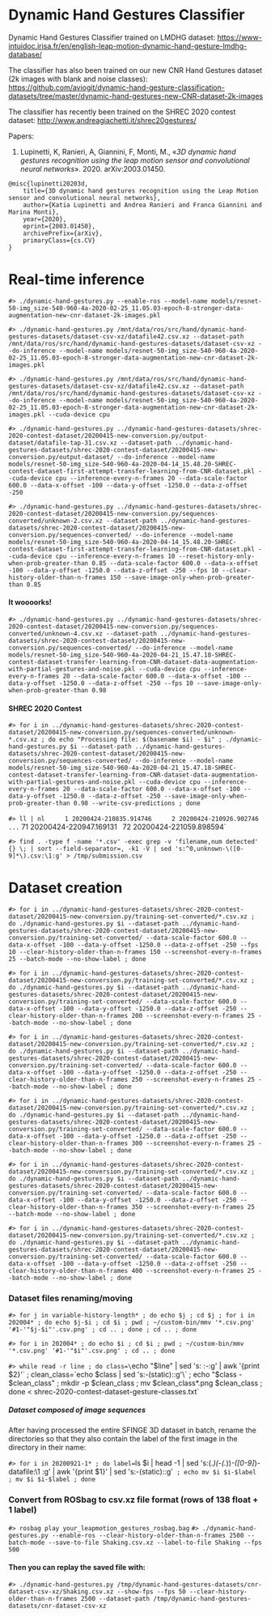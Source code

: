 # Dynamic Hand Gestures Classifier

Dynamic Hand Gestures Classifier trained on LMDHG dataset: https://www-intuidoc.irisa.fr/en/english-leap-motion-dynamic-hand-gesture-lmdhg-database/

The classifier has also been trained on our new CNR Hand Gestures dataset (2k images with blank and noise classes): https://github.com/aviogit/dynamic-hand-gesture-classification-datasets/tree/master/dynamic-hand-gestures-new-CNR-dataset-2k-images

The classifier has recently been trained on the SHREC 2020 contest dataset: http://www.andreagiachetti.it/shrec20gestures/


Papers:

1. Lupinetti, K, Ranieri, A, Giannini, F, Monti, M., «_3D dynamic hand gestures recognition using the leap motion sensor and convolutional neural networks_». 2020. arXiv:2003.01450.

`@misc{lupinetti20203d,`<br>
`    title={3D dynamic hand gestures recognition using the Leap Motion sensor and convolutional neural networks},`<br>
`    author={Katia Lupinetti and Andrea Ranieri and Franca Giannini and Marina Monti},`<br>
`    year={2020},`<br>
`    eprint={2003.01450},`<br>
`    archivePrefix={arXiv},`<br>
`    primaryClass={cs.CV}`<br>
`}`


# Real-time inference

`#> ./dynamic-hand-gestures.py --enable-ros --model-name models/resnet-50-img_size-540-960-4a-2020-02-25_11.05.03-epoch-8-stronger-data-augmentation-new-cnr-dataset-2k-images.pkl`

`#> ./dynamic-hand-gestures.py /mnt/data/ros/src/hand/dynamic-hand-gestures-datasets/dataset-csv-xz/datafile42.csv.xz --dataset-path /mnt/data/ros/src/hand/dynamic-hand-gestures-datasets/dataset-csv-xz --do-inference --model-name models/resnet-50-img_size-540-960-4a-2020-02-25_11.05.03-epoch-8-stronger-data-augmentation-new-cnr-dataset-2k-images.pkl`

`#> ./dynamic-hand-gestures.py /mnt/data/ros/src/hand/dynamic-hand-gestures-datasets/dataset-csv-xz/datafile42.csv.xz --dataset-path /mnt/data/ros/src/hand/dynamic-hand-gestures-datasets/dataset-csv-xz --do-inference --model-name models/resnet-50-img_size-540-960-4a-2020-02-25_11.05.03-epoch-8-stronger-data-augmentation-new-cnr-dataset-2k-images.pkl --cuda-device cpu`

`#> ./dynamic-hand-gestures.py ../dynamic-hand-gestures-datasets/shrec-2020-contest-dataset/20200415-new-conversion.py/output-dataset/datafile-tap-31.csv.xz --dataset-path ../dynamic-hand-gestures-datasets/shrec-2020-contest-dataset/20200415-new-conversion.py/output-dataset/ --do-inference --model-name models/resnet-50-img_size-540-960-4a-2020-04-14_15.48.20-SHREC-contest-dataset-first-attempt-transfer-learning-from-CNR-dataset.pkl --cuda-device cpu --inference-every-n-frames 20 --data-scale-factor 600.0 --data-x-offset -100 --data-y-offset -1250.0 --data-z-offset -250`

`#> ./dynamic-hand-gestures.py ../dynamic-hand-gestures-datasets/shrec-2020-contest-dataset/20200415-new-conversion.py/sequences-converted/unknown-2.csv.xz --dataset-path ../dynamic-hand-gestures-datasets/shrec-2020-contest-dataset/20200415-new-conversion.py/sequences-converted/ --do-inference --model-name models/resnet-50-img_size-540-960-4a-2020-04-14_15.48.20-SHREC-contest-dataset-first-attempt-transfer-learning-from-CNR-dataset.pkl --cuda-device cpu --inference-every-n-frames 10 --reset-history-only-when-prob-greater-than 0.85 --data-scale-factor 600.0 --data-x-offset -100 --data-y-offset -1250.0 --data-z-offset -250 --fps 10 --clear-history-older-than-n-frames 150 --save-image-only-when-prob-greater-than 0.85`

#### It woooorks!

`#> ./dynamic-hand-gestures.py ../dynamic-hand-gestures-datasets/shrec-2020-contest-dataset/20200415-new-conversion.py/sequences-converted/unknown-4.csv.xz --dataset-path ../dynamic-hand-gestures-datasets/shrec-2020-contest-dataset/20200415-new-conversion.py/sequences-converted/ --do-inference --model-name models/resnet-50-img_size-540-960-4a-2020-04-21_15.47.18-SHREC-contest-dataset-transfer-learning-from-CNR-dataset-data-augmentation-with-partial-gestures-and-noise.pkl --cuda-device cpu --inference-every-n-frames 20 --data-scale-factor 600.0 --data-x-offset -100 --data-y-offset -1250.0 --data-z-offset -250 --fps 10 --save-image-only-when-prob-greater-than 0.98`


#### SHREC 2020 Contest

`#> for i in ../dynamic-hand-gestures-datasets/shrec-2020-contest-dataset/20200415-new-conversion.py/sequences-converted/unknown-*.csv.xz ; do echo "Processing file: $(basename $i) - $i" ; ./dynamic-hand-gestures.py $i --dataset-path ../dynamic-hand-gestures-datasets/shrec-2020-contest-dataset/20200415-new-conversion.py/sequences-converted/ --do-inference --model-name models/resnet-50-img_size-540-960-4a-2020-04-21_15.47.18-SHREC-contest-dataset-transfer-learning-from-CNR-dataset-data-augmentation-with-partial-gestures-and-noise.pkl --cuda-device cpu --inference-every-n-frames 20 --data-scale-factor 600.0 --data-x-offset -100 --data-y-offset -1250.0 --data-z-offset -250 --save-image-only-when-prob-greater-than 0.98 --write-csv-predictions ; done`

`#> ll | nl`
`     1	20200424-210835.914746`
`     2	20200424-210926.902746`
`	...
`    71	20200424-220947.169131`
`    72	20200424-221059.898594`

`#> find . -type f -name '*.csv' -exec grep -v 'filename,num detected' {} \; | sort --field-separator=, -k1 -V | sed 's:^0,unknown-\([0-9]*\).csv:\1:g' > /tmp/submission.csv`



# Dataset creation

`#> for i in ../dynamic-hand-gestures-datasets/shrec-2020-contest-dataset/20200415-new-conversion.py/training-set-converted/*.csv.xz ; do ./dynamic-hand-gestures.py $i --dataset-path ../dynamic-hand-gestures-datasets/shrec-2020-contest-dataset/20200415-new-conversion.py/training-set-converted/ --data-scale-factor 600.0 --data-x-offset -100 --data-y-offset -1250.0 --data-z-offset -250 --fps 10 --clear-history-older-than-n-frames 150 --screenshot-every-n-frames 25 --batch-mode --no-show-label ; done`

`#> for i in ../dynamic-hand-gestures-datasets/shrec-2020-contest-dataset/20200415-new-conversion.py/training-set-converted/*.csv.xz ; do ./dynamic-hand-gestures.py $i --dataset-path ../dynamic-hand-gestures-datasets/shrec-2020-contest-dataset/20200415-new-conversion.py/training-set-converted/ --data-scale-factor 600.0 --data-x-offset -100 --data-y-offset -1250.0 --data-z-offset -250 --clear-history-older-than-n-frames 200 --screenshot-every-n-frames 25 --batch-mode --no-show-label ; done`

`#> for i in ../dynamic-hand-gestures-datasets/shrec-2020-contest-dataset/20200415-new-conversion.py/training-set-converted/*.csv.xz ; do ./dynamic-hand-gestures.py $i --dataset-path ../dynamic-hand-gestures-datasets/shrec-2020-contest-dataset/20200415-new-conversion.py/training-set-converted/ --data-scale-factor 600.0 --data-x-offset -100 --data-y-offset -1250.0 --data-z-offset -250 --clear-history-older-than-n-frames 250 --screenshot-every-n-frames 25 --batch-mode --no-show-label ; done`

`#> for i in ../dynamic-hand-gestures-datasets/shrec-2020-contest-dataset/20200415-new-conversion.py/training-set-converted/*.csv.xz ; do ./dynamic-hand-gestures.py $i --dataset-path ../dynamic-hand-gestures-datasets/shrec-2020-contest-dataset/20200415-new-conversion.py/training-set-converted/ --data-scale-factor 600.0 --data-x-offset -100 --data-y-offset -1250.0 --data-z-offset -250 --clear-history-older-than-n-frames 300 --screenshot-every-n-frames 25 --batch-mode --no-show-label ; done`

`#> for i in ../dynamic-hand-gestures-datasets/shrec-2020-contest-dataset/20200415-new-conversion.py/training-set-converted/*.csv.xz ; do ./dynamic-hand-gestures.py $i --dataset-path ../dynamic-hand-gestures-datasets/shrec-2020-contest-dataset/20200415-new-conversion.py/training-set-converted/ --data-scale-factor 600.0 --data-x-offset -100 --data-y-offset -1250.0 --data-z-offset -250 --clear-history-older-than-n-frames 350 --screenshot-every-n-frames 25  --batch-mode --no-show-label ; done`

`#> for i in ../dynamic-hand-gestures-datasets/shrec-2020-contest-dataset/20200415-new-conversion.py/training-set-converted/*.csv.xz ; do ./dynamic-hand-gestures.py $i --dataset-path ../dynamic-hand-gestures-datasets/shrec-2020-contest-dataset/20200415-new-conversion.py/training-set-converted/ --data-scale-factor 600.0 --data-x-offset -100 --data-y-offset -1250.0 --data-z-offset -250 --clear-history-older-than-n-frames 400 --screenshot-every-n-frames 25 --batch-mode --no-show-label ; done`


### Dataset files renaming/moving

`#> for j in variable-history-length* ; do echo $j ; cd $j ; for i in 202004* ; do echo $j-$i ; cd $i ; pwd ; ~/custom-bin/mmv '*.csv.png' '#1-'"$j-$i"'.csv.png' ; cd .. ; done ; cd .. ; done`

`#> for i in 202004* ; do echo $i ; cd $i ; pwd ; ~/custom-bin/mmv '*.csv.png' '#1-'"$i"'.csv.png' ; cd .. ; done`

`#> while read -r line ; do class=\`echo "$line" | sed 's: :-:g' | awk '{print $2}'\` ; clean_class=\`echo $class | sed 's:-(static)::g'\` ; echo "$class - $clean_class" ; mkdir -p $clean_class ; mv $clean_class*.png $clean_class ; done < shrec-2020-contest-dataset-gesture-classes.txt`

##### Dataset composed of image sequences
After having processed the entire SFINGE 3D dataset in batch, rename the directories so that they also contain the label of the first image in the directory in their name:

`#> for i in 20200921-1* ; do label=`ls $i | head -1 | sed 's:\(.*\)\(-\(.*\)\)*-\([0-9]*\)-datafile:\1 :g' | awk '{print $1}' | sed 's:-(static)::g'` ; echo mv $i $i-$label ; mv $i $i-$label ; done`


### Convert from ROSbag to csv.xz file format (rows of 138 float + 1 label)

`#> rosbag play your_leapmotion_gestures_rosbag.bag`
`#> ./dynamic-hand-gestures.py --enable-ros --clear-history-older-than-n-frames 2500 --batch-mode --save-to-file Shaking.csv.xz --label-to-file Shaking --fps 500`

#### Then you can replay the saved file with:

`#> ./dynamic-hand-gestures.py /tmp/dynamic-hand-gestures-datasets/cnr-dataset-csv-xz/Shaking.csv.xz --show-fps --fps 50 --clear-history-older-than-n-frames 2500 --dataset-path /tmp/dynamic-hand-gestures-datasets/cnr-dataset-csv-xz`
